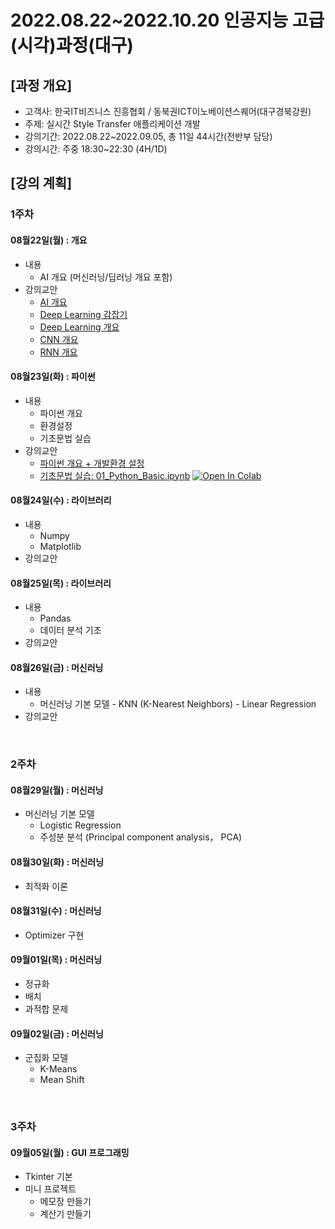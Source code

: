 # **2022.08.22~2022.10.20 인공지능 고급(시각)과정(대구)**

## [과정 개요] 
- 고객사: 한국IT비즈니스 진흥협회 / 동북권ICT이노베이션스퀘어(대구경북강원)
- 주제: 실시간 Style Transfer 애플리케이션 개발
- 강의기간: 2022.08.22~2022.09.05, 총 11일 44시간(전반부 담당)
- 강의시간: 주중 18:30~22:30 (4H/1D)

## [강의 계획]

### 1주차

#### 08월22일(월) : 개요
- 내용
  - AI 개요 (머신러닝/딥러닝 개요 포함)
- 강의교안
  - [AI 개요](https://drive.google.com/file/d/1eigN8ZV6LSZxHSYVRhWKmqSGDI6qHYW6/view?usp=sharing)
  - [Deep Learning 감잡기](https://drive.google.com/file/d/1gswnmQyI4VGD6d6KlvtAu6LpoPbOklTt/view?usp=sharing)
  - [Deep Learning 개요](https://drive.google.com/file/d/1tDeKcv1hUR7K0hKptQJcy5nC-HqhpKcU/view?usp=sharing)
  - [CNN 개요](https://drive.google.com/file/d/1hcvvGJ5vyGLpbD26ygLXEKI_RAfSR-p2/view?usp=sharing)
  - [RNN 개요](https://drive.google.com/file/d/1fGDqTGEZLWczGqHClU8gRi6Ii-UyExMF/view?usp=sharing)

#### 08월23일(화) : 파이썬
- 내용
  - 파이썬 개요
  - 환경설정
  - 기초문법 실습
- 강의교안
  - [파이썬 개요 + 개발환경 설정](https://drive.google.com/file/d/1VLiB8Hk7EF3rCmzE1sKs2oAkdvLag9T1/view?usp=sharing)
  - [기초문법 실습: 01_Python_Basic.ipynb](../Material/Python/01_Python_Basic.ipynb) [![Open In Colab](https://colab.research.google.com/assets/colab-badge.svg)](https://colab.research.google.com/github/aidalabs/Lectures/blob/main/Material/Python/01_Python_Basic.ipynb)

#### 08월24일(수) : 라이브러리
- 내용
  - Numpy
  - Matplotlib
- 강의교안

#### 08월25일(목) : 라이브러리
- 내용
  - Pandas
  - 데이터 분석 기초
- 강의교안

#### 08월26일(금) : 머신러닝
- 내용
  - 머신러닝 기본 모델
        - KNN (K-Nearest Neighbors)
        - Linear Regression	
- 강의교안
<br>

### 2주차
#### 08월29일(월) : 머신러닝
- 머신러닝 기본 모델
  - Logistic Regression
  - 주성분 분석 (Principal component analysis， PCA)

#### 08월30일(화) : 머신러닝
- 최적화 이론

#### 08월31일(수) : 머신러닝
- Optimizer 구현

#### 09월01일(목) : 머신러닝
- 정규화
- 배치
- 과적합 문제

#### 09월02일(금) : 머신러닝
- 군집화 모델
  - K-Means
  - Mean Shift
<br>

### 3주차
#### 09월05일(월) : GUI 프로그래밍
- Tkinter 기본
- 미니 프로젝트
  - 메모장 만들기
  - 계산기 만들기
